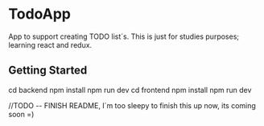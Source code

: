 # TodoApp

App to support creating TODO list´s.
This is just for studies purposes; learning react and redux.
## Getting Started
cd backend 
npm install
npm run dev
cd frontend
npm install
npm run dev

//TODO -- FINISH README, I´m too sleepy to finish this up now, its coming soon =)

